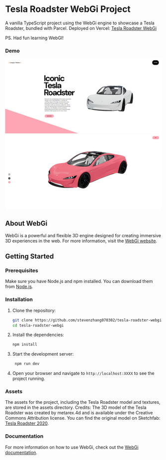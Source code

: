 # Tesla Roadster WebGi Project

A vanilla TypeScript project using the WebGi engine to showcase a Tesla Roadster, bundled with Parcel.
Deployed on Vercel: [Tesla Roadster WebGi](https://tesla-roadster-webgi.vercel.app/)

PS. Had fun learning WebGI!

### Demo
![Tesla Roadster WebGi](https://raw.githubusercontent.com/stevenzhang070302/tesla-roadster-webgi/main/assets/Tesla_demo_1.png)
![Tesla Roadster WebGi](https://raw.githubusercontent.com/stevenzhang070302/tesla-roadster-webgi/main/assets/Tesla_demo_2.png)


## About WebGi
WebGi is a powerful and flexible 3D engine designed for creating immersive 3D experiences in the web. For more information, visit the [WebGi website](https://webgi.xyz/).

## Getting Started

### Prerequisites
Make sure you have Node.js and npm installed. You can download them from [Node.js](https://nodejs.org/).

### Installation
1. Clone the repository:
   ```bash
   git clone https://github.com/stevenzhang070302/tesla-roadster-webgi.git
   cd tesla-roadster-webgi
2. Install the dependencies:
   ```bash
   npm install
3. Start the development server:
   ```bash
    npm run dev
4. Open your browser and navigate to `http://localhost:XXXX` to see the project running.

### Assets
The assets for the project, including the Tesla Roadster model and textures, are stored in the assets directory. 
Credits: The 3D model of the Tesla Roadster was created by metarex.4d and is available under the Creative Commons Attribution license. You can find the original model on Sketchfab: [Tesla Roadster 2020](https://skfb.ly/6ZzXy).

### Documentation
For more information on how to use WebGi, check out the [WebGi documentation](https://webgi.xyz/docs/).
